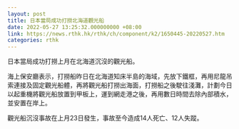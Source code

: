 ```yaml
---
layout: post
title: 日本當局成功打撈北海道觀光船
date: 2022-05-27 13:25:32.000000000 +08:00
link: https://news.rthk.hk/rthk/ch/component/k2/1650445-20220527.htm
categories: rthk
---
```


日本當局成功打撈上月在北海道沉沒的觀光船。

海上保安廳表示，打撈船昨日在北海道知床半島的海域，先放下鐵框，再用尼龍吊索連接及固定觀光船體，再將觀光船打撈出海面，打撈船之後駛往淺灘，計劃今日以起重機將觀光船放置到甲板上，運到網走港之後，再用數日時間去除內部積水，並安置在岸上。

觀光船沉沒事故在上月23日發生，事故至今造成14人死亡、12人失蹤。

